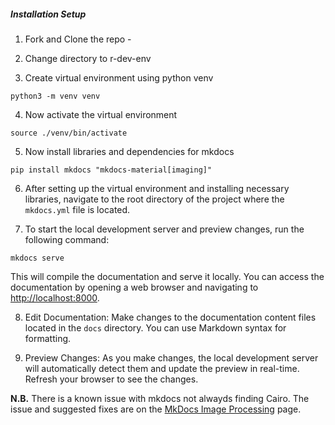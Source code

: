 
##### Installation Setup

1. Fork and Clone the repo -

2. Change directory to r-dev-env

3. Create virtual environment using python venv

```
python3 -m venv venv
```

4. Now activate the virtual environment

```
source ./venv/bin/activate
```

5. Now install libraries and dependencies for mkdocs

```
pip install mkdocs "mkdocs-material[imaging]"
```

6. After setting up the virtual environment and installing necessary libraries, navigate to the root directory of the project where the `mkdocs.yml` file is located.

7. To start the local development server and preview changes, run the following command:

```
mkdocs serve
```

This will compile the documentation and serve it locally. You can access the documentation by opening a web browser and navigating to <http://localhost:8000>.

8. Edit Documentation: Make changes to the documentation content files located in the `docs` directory. You can use Markdown syntax for formatting.

9. Preview Changes: As you make changes, the local development server will automatically detect them and update the preview in real-time. Refresh your browser to see the changes.

**N.B.** There is a known issue with mkdocs not alwayds finding Cairo. The issue and suggested fixes are on the [MkDocs Image Processing](https://squidfunk.github.io/mkdocs-material/plugins/requirements/image-processing/) page.
